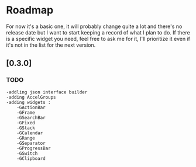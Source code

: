 # Roadmap
For now it's a basic one, it will probably change quite a lot and there's no release date but I want to start keeping a record of what I plan to do.
If there is a specific widget you need, feel free to ask me for it, I'll prioritize it even if it's not in the list for the next version.

## [0.3.0]
### TODO
	-addling json interface builder
	-adding AccelGroups
	-adding widgets :
		-GActionBar
		-GFrame
		-GSearchBar
		-GFixed
		-GStack
		-GCalendar
		-GRange
		-GSeparator
		-GProgressBar
		-GSwitch
		-GClipboard
